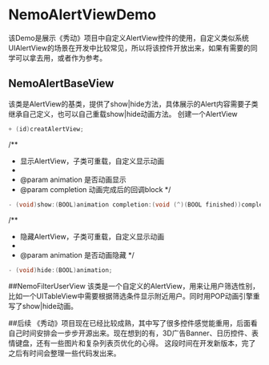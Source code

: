 # NemoAlertViewDemo
该Demo是展示《秀动》项目中自定义AlertView控件的使用，自定义类似系统UIAlertView的场景在开发中比较常见，所以将该控件开放出来，如果有需要的同学可以拿去用，或者作为参考。
## NemoAlertBaseView 
该类是AlertView的基类，提供了show|hide方法，具体展示的Alert内容需要子类继承自己定义，也可以自己重载show|hide动画方法。
创建一个AlertView
```Objective-C
+ (id)creatAlertView;
```
/**
 *  显示AlertView，子类可重载，自定义显示动画
 *
 *  @param animation  是否动画显示
 *  @param completion 动画完成后的回调block
 */
```Objective-C
- (void)show:(BOOL)animation completion:(void (^)(BOOL finished))completion;
```
/**
 *  隐藏AlertView，子类可重载，自定义显示动画
 *
 *  @param animation 是否动画隐藏
 */
```Objective-C
- (void)hide:(BOOL)animation;
```
##NemoFilterUserView
该类是一个自定义的AlertView，用来让用户筛选性别，比如一个UITableView中需要根据筛选条件显示附近用户。同时用POP动画引擎重写了show|hide动画。

##后续
《秀动》项目现在已经比较成熟，其中写了很多控件感觉能重用，后面看自己时间安排会一步步开源出来。现在想到的有，3D广告Banner、日历控件、表情键盘，还有一些图片和复杂列表页优化的心得。
这段时间在开发新版本，完了之后有时间会整理一些代码发出来。

